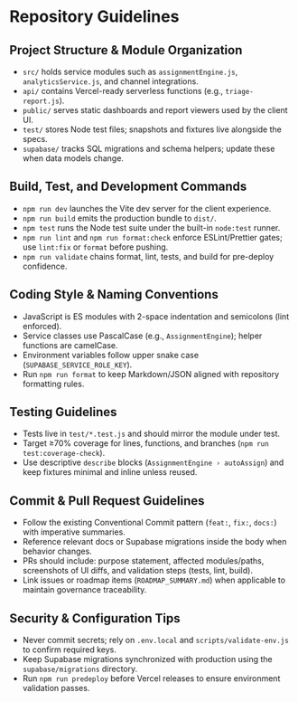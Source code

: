 # Repository Guidelines

## Project Structure & Module Organization
- `src/` holds service modules such as `assignmentEngine.js`, `analyticsService.js`, and channel integrations.
- `api/` contains Vercel-ready serverless functions (e.g., `triage-report.js`).
- `public/` serves static dashboards and report viewers used by the client UI.
- `test/` stores Node test files; snapshots and fixtures live alongside the specs.
- `supabase/` tracks SQL migrations and schema helpers; update these when data models change.

## Build, Test, and Development Commands
- `npm run dev` launches the Vite dev server for the client experience.
- `npm run build` emits the production bundle to `dist/`.
- `npm test` runs the Node test suite under the built-in `node:test` runner.
- `npm run lint` and `npm run format:check` enforce ESLint/Prettier gates; use `lint:fix` or `format` before pushing.
- `npm run validate` chains format, lint, tests, and build for pre-deploy confidence.

## Coding Style & Naming Conventions
- JavaScript is ES modules with 2-space indentation and semicolons (lint enforced).
- Service classes use PascalCase (e.g., `AssignmentEngine`); helper functions are camelCase.
- Environment variables follow upper snake case (`SUPABASE_SERVICE_ROLE_KEY`).
- Run `npm run format` to keep Markdown/JSON aligned with repository formatting rules.

## Testing Guidelines
- Tests live in `test/*.test.js` and should mirror the module under test.
- Target ≥70% coverage for lines, functions, and branches (`npm run test:coverage-check`).
- Use descriptive `describe` blocks (`AssignmentEngine › autoAssign`) and keep fixtures minimal and inline unless reused.

## Commit & Pull Request Guidelines
- Follow the existing Conventional Commit pattern (`feat:`, `fix:`, `docs:`) with imperative summaries.
- Reference relevant docs or Supabase migrations inside the body when behavior changes.
- PRs should include: purpose statement, affected modules/paths, screenshots of UI diffs, and validation steps (tests, lint, build).
- Link issues or roadmap items (`ROADMAP_SUMMARY.md`) when applicable to maintain governance traceability.

## Security & Configuration Tips
- Never commit secrets; rely on `.env.local` and `scripts/validate-env.js` to confirm required keys.
- Keep Supabase migrations synchronized with production using the `supabase/migrations` directory.
- Run `npm run predeploy` before Vercel releases to ensure environment validation passes.
